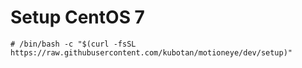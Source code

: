 # Setup CentOS 7

```
# /bin/bash -c "$(curl -fsSL https://raw.githubusercontent.com/kubotan/motioneye/dev/setup)"
```
